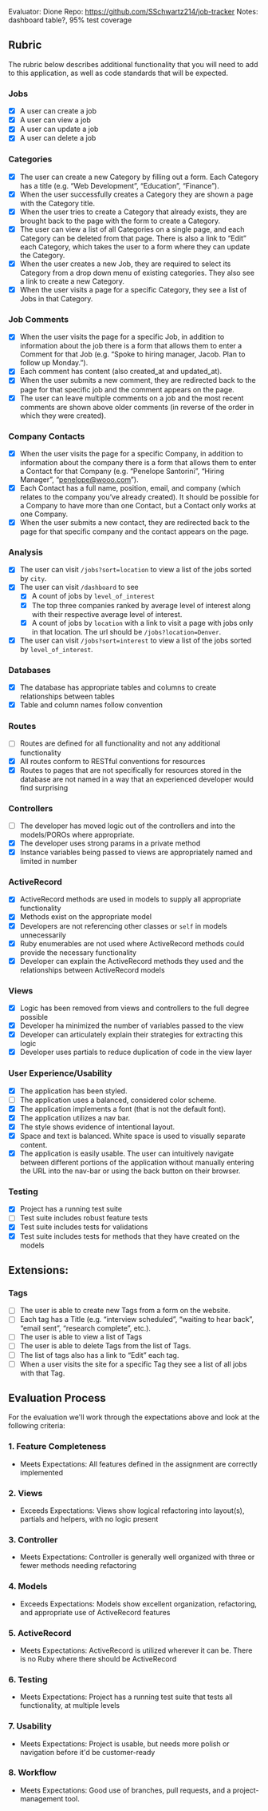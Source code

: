 Evaluator: Dione
Repo: https://github.com/SSchwartz214/job-tracker
Notes: dashboard table?, 95% test coverage

## Rubric

The rubric below describes additional functionality that you will need to add to this application, as well as code standards that will be expected.

### Jobs

- [x] A user can create a job
- [x] A user can view a job
- [x] A user can update a job
- [x] A user can delete a job

### Categories

- [x] The user can create a new Category by filling out a form. Each Category has a title (e.g. “Web Development”, “Education”, “Finance”).
- [x] When the user successfully creates a Category they are shown a page with the Category title.
- [x] When the user tries to create a Category that already exists, they are brought back to the page with the form to create a Category.
- [x] The user can view a list of all Categories on a single page, and each Category can be deleted from that page. There is also a link to “Edit” each Category, which takes the user to a form where they can update the Category.
- [x] When the user creates a new Job, they are required to select its Category from a drop down menu of existing categories. They also see a link to create a new Category.
- [x] When the user visits a page for a specific Category, they see a list of Jobs in that Category.

### Job Comments

- [x] When the user visits the page for a specific Job, in addition to information about the job there is a form that allows them to enter a Comment for that Job (e.g. “Spoke to hiring manager, Jacob. Plan to follow up Monday.”).
- [x] Each comment has content (also created_at and updated_at).
- [x] When the user submits a new comment, they are redirected back to the page for that specific job and the comment appears on the page.
- [x] The user can leave multiple comments on a job and the most recent comments are shown above older comments (in reverse of the order in which they were created).

### Company Contacts

- [x] When the user visits the page for a specific Company, in addition to information about the company there is a form that allows them to enter a Contact for that Company (e.g. “Penelope Santorini”, “Hiring Manager”, “penelope@wooo.com”).
- [x] Each Contact has a full name, position, email, and company (which relates to the company you’ve already created). It should be possible for a Company to have more than one Contact, but a Contact only works at one Company.
- [x] When the user submits a new contact, they are redirected back to the page for that specific company and the contact appears on the page.

### Analysis

- [x] The user can visit `/jobs?sort=location` to view a list of the jobs sorted by `city`.
- [x] The user can visit `/dashboard` to see
  - [x] A count of jobs by `level_of_interest`
  - [x] The top three companies ranked by average level of interest along with their respective average level of interest.
  - [x] A count of jobs by `location` with a link to visit a page with jobs only in that location. The url should be `/jobs?location=Denver`.
- [x] The user can visit `/jobs?sort=interest` to view a list of the jobs sorted by `level_of_interest`.

### Databases

- [x] The database has appropriate tables and columns to create relationships between tables
- [x] Table and column names follow convention

### Routes

- [ ] Routes are defined for all functionality and not any additional functionality
- [x] All routes conform to RESTful conventions for resources
- [x] Routes to pages that are not specifically for resources stored in the database are not named in a way that an experienced developer would find surprising

### Controllers

- [ ] The developer has moved logic out of the controllers and into the models/POROs where appropriate.
- [x] The developer uses strong params in a private method
- [x] Instance variables being passed to views are appropriately named and limited in number

### ActiveRecord

- [x] ActiveRecord methods are used in models to supply all appropriate functionality
- [x] Methods exist on the appropriate model
- [x] Developers are not referencing other classes or `self` in models unnecessarily
- [x] Ruby enumerables are not used where ActiveRecord methods could provide the necessary functionality
- [x] Developer can explain the ActiveRecord methods they used and the relationships between ActiveRecord models

### Views

- [x] Logic has been removed from views and controllers to the full degree possible
- [x] Developer ha minimized the number of variables passed to the view
- [x] Developer can articulately explain their strategies for extracting this logic
- [x] Developer uses partials to reduce duplication of code in the view layer

### User Experience/Usability

- [x] The application has been styled.
- [ ] The application uses a balanced, considered color scheme.
- [x] The application implements a font (that is not the default font).
- [x] The application utilizes a nav bar.
- [x] The style shows evidence of intentional layout.
- [x] Space and text is balanced. White space is used to visually separate content.
- [x] The application is easily usable. The user can intuitively navigate between different portions of the application without manually entering the URL into the nav-bar or using the back button on their browser.

### Testing

- [x] Project has a running test suite
- [ ] Test suite includes robust feature tests
- [x] Test suite includes tests for validations
- [x] Test suite includes tests for methods that they have created on the models

## Extensions:

### Tags

- [ ] The user is able to create new Tags from a form on the website.
- [ ] Each tag has a Title (e.g. “interview scheduled”, “waiting to hear back”, “email sent”, “research complete”, etc.).
- [ ] The user is able to view a list of Tags
- [ ] The user is able to delete Tags from the list of Tags.
- [ ] The list of tags also has a link to “Edit” each tag.
- [ ] When a user visits the site for a specific Tag they see a list of all jobs with that Tag.

## Evaluation Process

For the evaluation we'll work through the expectations above and look at the
following criteria:

### 1. Feature Completeness

* Meets Expectations: All features defined in the assignment are correctly implemented

### 2. Views

* Exceeds Expectations: Views show logical refactoring into layout(s), partials and helpers, with no logic present

### 3. Controller

* Meets Expectations: Controller is generally well organized with three or fewer methods needing refactoring

### 4. Models

* Exceeds Expectations: Models show excellent organization, refactoring, and appropriate use of ActiveRecord features

### 5. ActiveRecord

* Meets Expectations: ActiveRecord is utilized wherever it can be. There is no Ruby where there should be ActiveRecord

### 6. Testing

* Meets Expectations: Project has a running test suite that tests all functionality, at multiple levels

### 7. Usability

* Meets Expectations: Project is usable, but needs more polish or navigation before it'd be customer-ready

### 8. Workflow

* Meets Expectations: Good use of branches, pull requests, and a project-management tool.
